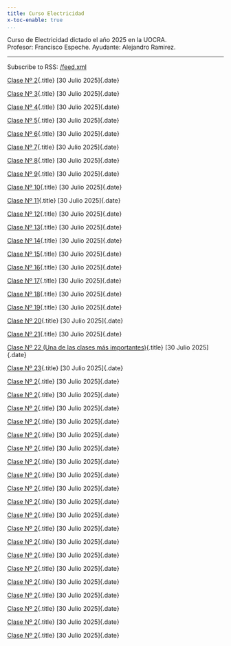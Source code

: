 ```yaml
---
title: Curso Electricidad
x-toc-enable: true
...
```


Curso de Electricidad dictado el año 2025 en la UOCRA.                      
Profesor: Francisco Espeche. Ayudante: Alejandro Ramirez.                    

-------------------------------------------------------------------------------


Subscribe to RSS: [/feed.xml](/feed.xml)

[Clase Nº 2](/02clase.md){.title}
[30 Julio 2025]{.date}


[Clase Nº 3](/03clase.md){.title}
[30 Julio 2025]{.date}


[Clase Nº 4](/04clase.md){.title}
[30 Julio 2025]{.date}


[Clase Nº 5](/05clase.md){.title}
[30 Julio 2025]{.date}


[Clase Nº 6](/06clase.md){.title}
[30 Julio 2025]{.date}


[Clase Nº 7](/07clase.md){.title}
[30 Julio 2025]{.date}


[Clase Nº 8](/08clase.md){.title}
[30 Julio 2025]{.date}


[Clase Nº 9](/09clase.md){.title}
[30 Julio 2025]{.date}


[Clase Nº 10](/10clase.md){.title}
[30 Julio 2025]{.date}


[Clase Nº 11](/11clase.md){.title}
[30 Julio 2025]{.date}


[Clase Nº 12](/12clase.md){.title}
[30 Julio 2025]{.date}


[Clase Nº 13](/13clase.md){.title}
[30 Julio 2025]{.date}


[Clase Nº 14](/14clase.md){.title}
[30 Julio 2025]{.date}


[Clase Nº 15](/15clase.md){.title}
[30 Julio 2025]{.date}


[Clase Nº 16](/16clase.md){.title}
[30 Julio 2025]{.date}


[Clase Nº 17](/17clase.md){.title}
[30 Julio 2025]{.date}


[Clase Nº 18](/18clase.md){.title}
[30 Julio 2025]{.date}


[Clase Nº 19](/19clase.md){.title}
[30 Julio 2025]{.date}


[Clase Nº 20](/20clase.md){.title}
[30 Julio 2025]{.date}


[Clase Nº 21](/21clase.md){.title}
[30 Julio 2025]{.date}


[Clase Nº 22 (Una de las clases más importantes)](/22clase.md){.title}
[30 Julio 2025]{.date}


[Clase Nº 23](/23clase.md){.title}
[30 Julio 2025]{.date}


[Clase Nº 2](/24clase.md){.title}
[30 Julio 2025]{.date}


[Clase Nº 2](/25clase.md){.title}
[30 Julio 2025]{.date}


[Clase Nº 2](/26clase.md){.title}
[30 Julio 2025]{.date}


[Clase Nº 2](/27clase.md){.title}
[30 Julio 2025]{.date}


[Clase Nº 2](/28clase.md){.title}
[30 Julio 2025]{.date}


[Clase Nº 2](/29clase.md){.title}
[30 Julio 2025]{.date}


[Clase Nº 2](/30clase.md){.title}
[30 Julio 2025]{.date}


[Clase Nº 2](/31clase.md){.title}
[30 Julio 2025]{.date}


[Clase Nº 2](/32clase.md){.title}
[30 Julio 2025]{.date}


[Clase Nº 2](/33clase.md){.title}
[30 Julio 2025]{.date}


[Clase Nº 2](/34clase.md){.title}
[30 Julio 2025]{.date}


[Clase Nº 2](/35clase.md){.title}
[30 Julio 2025]{.date}


[Clase Nº 2](/36clase.md){.title}
[30 Julio 2025]{.date}


[Clase Nº 2](/37clase.md){.title}
[30 Julio 2025]{.date}


[Clase Nº 2](/38clase.md){.title}
[30 Julio 2025]{.date}


[Clase Nº 2](/39clase.md){.title}
[30 Julio 2025]{.date}


[Clase Nº 2](/40clase.md){.title}
[30 Julio 2025]{.date}


[Clase Nº 2](/41clase.md){.title}
[30 Julio 2025]{.date}


[Clase Nº 2](/42clase.md){.title}
[30 Julio 2025]{.date}


[Clase Nº 2](/43clase.md){.title}
[30 Julio 2025]{.date}


